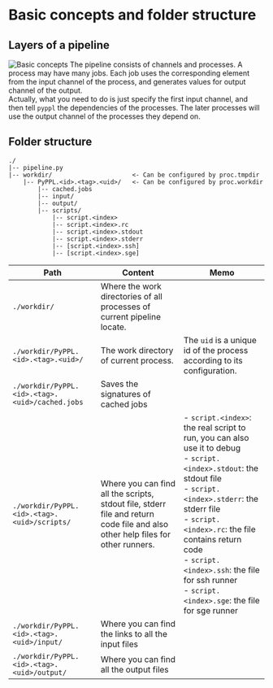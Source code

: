 # Basic concepts and folder structure

## Layers of a pipeline
![Basic concepts](https://github.com/pwwang/pyppl/raw/master/docs/concept.png)
The pipeline consists of channels and processes. A process may have many jobs. Each job uses the corresponding element from the input channel of the process, and generates values for output channel of the output.  
Actually, what you need to do is just specify the first input channel, and then tell `pyppl` the dependencies of the processes. The later processes will use the output channel of the processes they depend on.

## Folder structure
```
./
|-- pipeline.py
|-- workdir/                      <- Can be configured by proc.tmpdir
    |-- PyPPL.<id>.<tag>.<uid>/   <- Can be configured by proc.workdir
        |-- cached.jobs
        |-- input/
        |-- output/
        |-- scripts/
            |-- script.<index>
            |-- script.<index>.rc
            |-- script.<index>.stdout
            |-- script.<index>.stderr
            |-- [script.<index>.ssh]
            |-- [script.<index>.sge]
```

| Path | Content | Memo |
|------|---------|------|
|`./workdir/`|Where the work directories of all processes of current pipeline locate.||
|`./workdir/PyPPL.<id>.<tag>.<uid>/`|The work directory of current process.|The `uid` is a unique id of the process according to its configuration.|
|`./workdir/PyPPL.<id>.<tag>.<uid>/cached.jobs`|Saves the signatures of cached jobs||
|`./workdir/PyPPL.<id>.<tag>.<uid>/scripts/`|Where you can find all the scripts, stdout file, stderr file and return code file and also other help files for other runners.|-  `script.<index>`: the real script to run, you can also use it to debug<br />- `script.<index>.stdout`: the stdout file<br />- `script.<index>.stderr`: the stderr file<br />- `script.<index>.rc`: the file contains return code<br />- `script.<index>.ssh`: the file for ssh runner<br />- `script.<index>.sge`: the file for sge runner|
|`./workdir/PyPPL.<id>.<tag>.<uid>/input/`|Where you can find the links to all the input files||
|`./workdir/PyPPL.<id>.<tag>.<uid>/output/`|Where you can find all the output files||